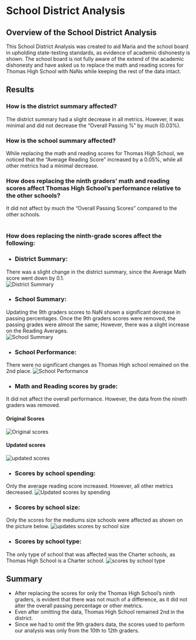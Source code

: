 # School District Analysis

## Overview of the School District Analysis
This School District Analysis was created to aid Maria and the school board in upholding state-testing standards, as evidence of academic dishonesty is shown.
The school board is not fully aware of the extend of the academic dishonesty and have asked us to replace the math and reading scores for Thomas High School with NaNs while keeping the rest of the data intact.

## Results

### How is the district summary affected?<br>
The district summary had a slight decrease in all metrics. However, it was minimal and did not decrease the “Overall Passing %” by much (0.03%).
<br>
### How is the school summary affected?<br>
While replacing the math and reading scores for Thomas High School, we noticed that the “Average Reading Score” increased by a 0.05%, while all other metrics had a minimal decrease.
<br>
### How does replacing the ninth graders’ math and reading scores affect Thomas High School’s performance relative to the other schools?
It did not affect by much the “Overall Passing Scores” compared to the other schools.<br>
<br>
### How does replacing the ninth-grade scores affect the following:<br>

* ### District Summary:<br>
There was a slight change in the district summary, since the Average Math score went down by 0.1.<br>
![District Summary](https://user-images.githubusercontent.com/86321353/138509050-db9a66b6-c8a1-45e1-bbc6-664353aa01cd.png)

* ### School Summary:<br>
Updating the 9th graders scores to NaN shown a significant decrease in passing percentages. Once the 9th graders scores were removed, the passing grades were almost the same; However, there was a slight increase on the Reading Averages.<br>
![School Summary](https://user-images.githubusercontent.com/86321353/138510640-4b1c5bdc-3e41-4732-a895-5630093e0ae7.png)

* ### School Performance:<br>
There were no significant changes as Thomas High school remained on the 2nd place.
![School Performance](https://user-images.githubusercontent.com/86321353/138509743-e64c2df8-851a-4f0f-acdb-cff06071114a.png)

* ### Math and Reading scores by grade:<br>
It did not affect the overall performance. However, the data from the nineth graders was removed.
#### Original Scores
![Original scores](https://user-images.githubusercontent.com/86321353/138509323-1fc23662-a17d-460d-bdd9-051927c362cb.png)
#### Updated scores
![updated scores](https://user-images.githubusercontent.com/86321353/138509618-aa24542e-8124-4687-8308-da7c0917cf9d.png)

* ### Scores by school spending:<br>
Only the average reading score increased. However, all other metrics decreased.
![Updated scores by spending](https://user-images.githubusercontent.com/86321353/138510000-8617cf88-1a9e-4d45-ae31-a10918d99289.png)

* ### Scores by school size:<br>
Only the scores for the mediums size schools were affected as shown on the picture below.
![updates scores by school size](https://user-images.githubusercontent.com/86321353/138510126-e534a4fe-9d10-4066-98d7-7256fd13584a.png)

* ### Scores by school type:<br>
The only type of school that was affected was the Charter schools, as Thomas High School is a Charter school.
![scores by school type](https://user-images.githubusercontent.com/86321353/138510313-0ef127fe-a36a-4c50-9a1c-70cb097ed2c0.png)

## Summary
* After replacing the scores for only the Thomas High School’s ninth graders, is evident that there was not much of a difference, as it did not alter the overall passing percentage or other metrics.<br>
* Even after omitting the data, Thomas High School remained 2nd in the district.
* Since we had to omit the 9th graders data, the scores used to perform our analysis was only from the 10th to 12th graders.
